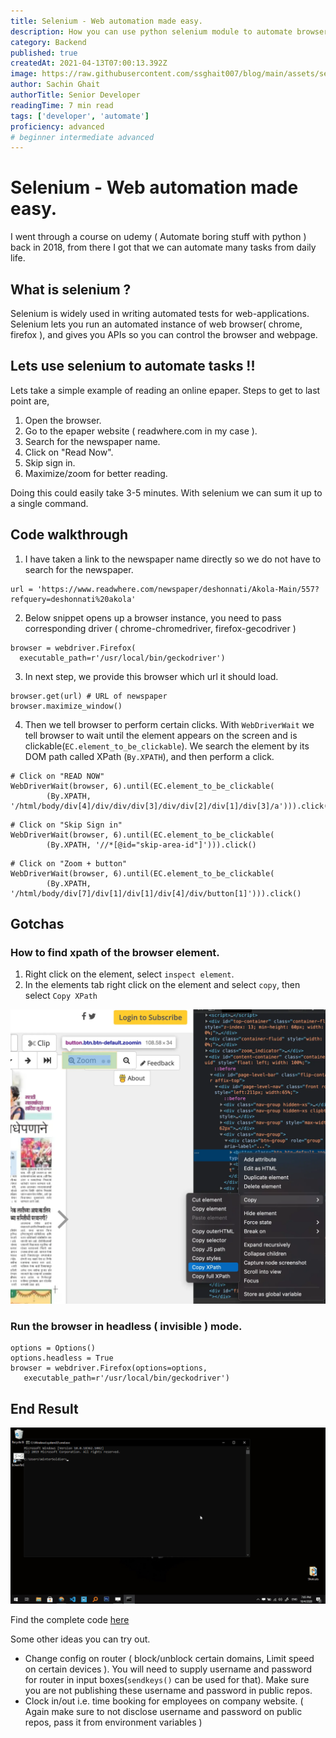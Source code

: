 ```yaml
---
title: Selenium - Web automation made easy.
description: How you can use python selenium module to automate browser based tasks.
category: Backend
published: true
createdAt: 2021-04-13T07:00:13.392Z
image: https://raw.githubusercontent.com/ssghait007/blog/main/assets/selenium.webp
author: Sachin Ghait
authorTitle: Senior Developer
readingTime: 7 min read
tags: ['developer', 'automate']
proficiency: advanced
# beginner intermediate advanced 
---
```


# Selenium - Web automation made easy.

I went through a course on udemy ( Automate boring stuff with python ) back in 2018, from there I got that we can automate many tasks from daily life.

## What is selenium ?

Selenium is widely used in writing automated tests for web-applications.
Selenium lets you run an automated instance of web browser( chrome, firefox ), and gives you APIs so you can control the browser and webpage.

## Lets use selenium to automate tasks !!

Lets take a simple example of reading an online epaper.
Steps to get to last point are,

1. Open the browser.
2. Go to the epaper website ( readwhere.com in my case ).
3. Search for the newspaper name.
4. Click on "Read Now".
5. Skip sign in.
6. Maximize/zoom for better reading.

Doing this could easily take 3-5 minutes.
With selenium we can sum it up to a single command.

## Code walkthrough

1. I have taken a link to the newspaper name directly so we do not have to search for the newspaper.

```py{1,3-5}
url = 'https://www.readwhere.com/newspaper/deshonnati/Akola-Main/557?refquery=deshonnati%20akola'
```

2. Below snippet opens up a browser instance, you need to pass corresponding driver ( chrome-chromedriver, firefox-gecodriver )

```py{1,3-5}
browser = webdriver.Firefox(
  executable_path=r'/usr/local/bin/geckodriver')
```

3. In next step, we provide this browser which url it should load.

```py{1,3-5}
browser.get(url) # URL of newspaper
browser.maximize_window()
```

4. Then we tell browser to perform certain clicks.
   With `WebDriverWait` we tell browser to wait until the element appears on the screen and is clickable(`EC.element_to_be_clickable`).
   We search the element by its DOM path called XPath (`By.XPATH`), and then perform a click.

```py{1,3-5}
# Click on "READ NOW"
WebDriverWait(browser, 6).until(EC.element_to_be_clickable(
        (By.XPATH, '/html/body/div[4]/div/div/div[3]/div/div[2]/div[1]/div[3]/a'))).click()
```

```py{1,3-5}
# Click on "Skip Sign in"
WebDriverWait(browser, 6).until(EC.element_to_be_clickable(
        (By.XPATH, '//*[@id="skip-area-id"]'))).click()
```

```py{1,3-5}
# Click on "Zoom + button"
WebDriverWait(browser, 6).until(EC.element_to_be_clickable(
        (By.XPATH, '/html/body/div[7]/div[1]/div[1]/div[4]/div/button[1]'))).click()
```

## Gotchas

### How to find xpath of the browser element.

1. Right click on the element, select `inspect element`.
2. In the elements tab right click on the element and select `copy`, then select `Copy XPath`

![image](https://raw.githubusercontent.com/ssghait007/blog/main/assets/find-xpath.webp)

### Run the browser in headless ( invisible ) mode.

```py{1,3-5}
options = Options()
options.headless = True
browser = webdriver.Firefox(options=options,
   executable_path=r'/usr/local/bin/geckodriver')
```

## End Result

![screengrab](https://raw.githubusercontent.com/ssghait007/pyclone/master/images/sg.gif)

Find the complete code [here](https://github.com/ssghait007/pyclone/blob/e967c5c72047f056c73f4ed129653145b9f4a720/pyclone/__main__.py#L31)

Some other ideas you can try out.

- Change config on router ( block/unblock certain domains, Limit speed on certain devices ). You will need to supply username and password for router in input boxes(`sendkeys()` can be used for that). Make sure you are not publishing these username and password in public repos.
- Clock in/out i.e. time booking for employees on company website. ( Again make sure to not disclose username and password on public repos, pass it from environment variables )
